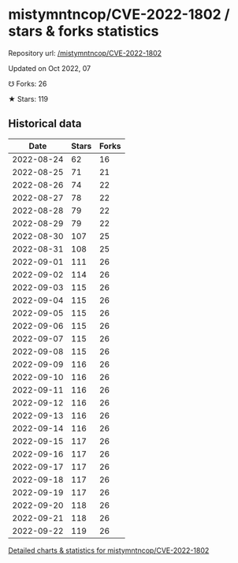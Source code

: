 # mistymntncop/CVE-2022-1802 / stars & forks statistics

Repository url: [/mistymntncop/CVE-2022-1802](https://github.com/mistymntncop/CVE-2022-1802)

Updated on Oct 2022, 07

☋ Forks: 26

★ Stars: 119

## Historical data
| Date | Stars | Forks |
|------|-------|-------|
| 2022-08-24 | 62 | 16 | 
| 2022-08-25 | 71 | 21 | 
| 2022-08-26 | 74 | 22 | 
| 2022-08-27 | 78 | 22 | 
| 2022-08-28 | 79 | 22 | 
| 2022-08-29 | 79 | 22 | 
| 2022-08-30 | 107 | 25 | 
| 2022-08-31 | 108 | 25 | 
| 2022-09-01 | 111 | 26 | 
| 2022-09-02 | 114 | 26 | 
| 2022-09-03 | 115 | 26 | 
| 2022-09-04 | 115 | 26 | 
| 2022-09-05 | 115 | 26 | 
| 2022-09-06 | 115 | 26 | 
| 2022-09-07 | 115 | 26 | 
| 2022-09-08 | 115 | 26 | 
| 2022-09-09 | 116 | 26 | 
| 2022-09-10 | 116 | 26 | 
| 2022-09-11 | 116 | 26 | 
| 2022-09-12 | 116 | 26 | 
| 2022-09-13 | 116 | 26 | 
| 2022-09-14 | 116 | 26 | 
| 2022-09-15 | 117 | 26 | 
| 2022-09-16 | 117 | 26 | 
| 2022-09-17 | 117 | 26 | 
| 2022-09-18 | 117 | 26 | 
| 2022-09-19 | 117 | 26 | 
| 2022-09-20 | 118 | 26 | 
| 2022-09-21 | 118 | 26 | 
| 2022-09-22 | 119 | 26 | 


[Detailed charts & statistics for mistymntncop/CVE-2022-1802](https://reviewgithub.com/rep/mistymntncop/CVE-2022-1802)
